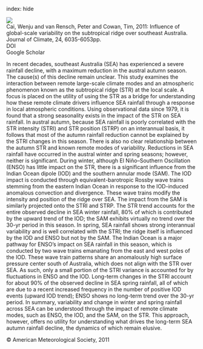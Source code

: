 index: hide

<div class="Citation">
    <div class="Citation-thumb CitationThumb-linked"  data-href="https://doi.org/10.1175/2011jcli4149.1">
      <img src="https://static.claimspace.cloud/climate-study-static/refs/thumbs/14/Cai_et_al_2011b-thumb.png" />
    </div>

  <div class="Citation-body">
    <div class="Citation-text">Cai, Wenju and van Rensch, Peter and Cowan, Tim, 2011: Influence of global-scale variability on the subtropical ridge over southeast Australia. <span class="Article-journal">Journal of Climate, </span><span class="Article-volume">24, </span>6035-6053pp.</div>
    <div class="Citation-links">
      <div class="CitationLink" data-href="https://doi.org/10.1175/2011jcli4149.1">
        <div class="CitationLink-icon CitationLink-Doi"></div>
        <div class="CitationLink-text">DOI</div>
      </div>
      <div class="CitationLink" data-href="https://scholar.google.com/scholar?q=10.1175/2011jcli4149.1">
        <div class="CitationLink-icon CitationLink-Scholar"></div>
        <div class="CitationLink-text">Google Scholar</div>
      </div>
    </div>
  </div>
</div>

In recent decades, southeast Australia (SEA) has experienced a severe rainfall decline, with a maximum reduction in the austral autumn season. The cause(s) of this decline remain unclear. This study examines the interaction between remote large-scale climate modes and an atmospheric phenomenon known as the subtropical ridge (STR) at the local scale. A focus is placed on the utility of using the STR as a bridge for understanding how these remote climate drivers influence SEA rainfall through a response in local atmospheric conditions. Using observational data since 1979, it is found that a strong seasonality exists in the impact of the STR on SEA rainfall. In austral autumn, because SEA rainfall is poorly correlated with the STR intensity (STRI) and STR position (STRP) on an interannual basis, it follows that most of the autumn rainfall reduction cannot be explained by the STRI changes in this season. There is also no clear relationship between the autumn STR and known remote modes of variability. Reductions in SEA rainfall have occurred in the austral winter and spring seasons; however, neither is significant. During winter, although El Niño–Southern Oscillation (ENSO) has little impact on the STR, there is a significant influence from the Indian Ocean dipole (IOD) and the southern annular mode (SAM). The IOD impact is conducted through equivalent-barotropic Rossby wave trains stemming from the eastern Indian Ocean in response to the IOD-induced anomalous convection and divergence. These wave trains modify the intensity and position of the ridge over SEA. The impact from the SAM is similarly projected onto the STRI and STRP. The STR trend accounts for the entire observed decline in SEA winter rainfall, 80% of which is contributed by the upward trend of the IOD; the SAM exhibits virtually no trend over the 30-yr period in this season. In spring, SEA rainfall shows strong interannual variability and is well correlated with the STRI; the ridge itself is influenced by the IOD and ENSO but not by the SAM. The Indian Ocean is a major pathway for ENSO’s impact on SEA rainfall in this season, which is conducted by two wave trains emanating from the east and west poles of the IOD. These wave train patterns share an anomalously high surface pressure center south of Australia, which does not align with the STR over SEA. As such, only a small portion of the STRI variance is accounted for by fluctuations in ENSO and the IOD. Long-term changes in the STRI account for about 90% of the observed decline in SEA spring rainfall, all of which are due to a recent increased frequency in the number of positive IOD events (upward IOD trend); ENSO shows no long-term trend over the 30-yr period. In summary, variability and change in winter and spring rainfall across SEA can be understood through the impact of remote climate modes, such as ENSO, the IOD, and the SAM, on the STR. This approach, however, offers no utility for understanding what drives the long-term SEA autumn rainfall decline, the dynamics of which remain elusive.

<div class="Citation-copy">
&copy; American Meteorological Society, 2011
</div>